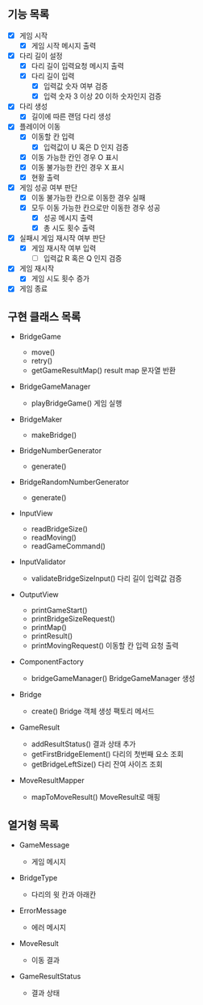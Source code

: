 ## 기능 목록
- [x] 게임 시작
  - [x] 게임 시작 메시지 출력
- [x] 다리 길이 설정
  - [x] 다리 길이 입력요청 메시지 출력
  - [x] 다리 길이 입력
    - [x] 입력값 숫자 여부 검증
    - [x] 입력 숫자 3 이상 20 이하 숫자인지 검증
- [x] 다리 생성
  - [x] 길이에 따른 랜덤 다리 생성
- [x] 플레이어 이동
  - [x] 이동할 칸 입력
    - [x] 입력값이 U 혹은 D 인지 검증
  - [x] 이동 가능한 칸인 경우 O 표시
  - [x] 이동 불가능한 칸인 경우 X 표시
  - [x] 현황 출력
- [x] 게임 성공 여부 판단
  - [x] 이동 불가능한 칸으로 이동한 경우 실패
  - [x] 모두 이동 가능한 칸으로만 이동한 경우 성공
    - [x] 성공 메시지 출력
    - [x] 총 시도 횟수 출력
- [x] 실패시 게임 재시작 여부 판단
  - [x] 게임 재시작 여부 입력
    - [ ] 입력값 R 혹은 Q 인지 검증
- [x] 게임 재시작
  - [x] 게임 시도 횟수 증가
- [x] 게임 종료

## 구현 클래스 목록
- BridgeGame
  - move()
  - retry()
  - getGameResultMap() result map 문자열 반환

- BridgeGameManager
  - playBridgeGame() 게임 실행

- BridgeMaker
  - makeBridge()

- BridgeNumberGenerator
  - generate()

- BridgeRandomNumberGenerator
  - generate()

- InputView
  - readBridgeSize()
  - readMoving()
  - readGameCommand()

- InputValidator
  - validateBridgeSizeInput() 다리 길이 입력값 검증

- OutputView
  - printGameStart()
  - printBridgeSizeRequest()
  - printMap()
  - printResult()
  - printMovingRequest() 이동할 칸 입력 요청 출력

- ComponentFactory
  - bridgeGameManager() BridgeGameManager 생성

- Bridge
  - create() Bridge 객체 생성 팩토리 메서드

- GameResult
  - addResultStatus() 결과 상태 추가
  - getFirstBridgeElement() 다리의 첫번째 요소 조회
  - getBridgeLeftSize() 다리 잔여 사이즈 조회

- MoveResultMapper
  - mapToMoveResult() MoveResult로 매핑

## 열거형 목록
- GameMessage
  - 게임 메시지

- BridgeType
  - 다리의 윗 칸과 아래칸

- ErrorMessage
  - 에러 메시지

- MoveResult
  - 이동 결과

- GameResultStatus
  - 결과 상태

